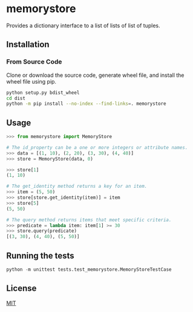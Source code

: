 # memorystore
Provides a dictionary interface to a list of lists of list of tuples.

## Installation

### From Source Code

Clone or download the source code, generate wheel file, and install the wheel file using pip.

```bash
python setup.py bdist_wheel
cd dist
python -m pip install --no-index --find-links=. memorystore
```

## Usage

```python
>>> from memorystore import MemoryStore

# The id_property can be a one or more integers or attribute names.
>>> data = [(1, 10), (2, 20), (3, 30), (4, 40)]
>>> store = MemoryStore(data, 0)

>>> store[1]
(1, 10)

# The get_identity method returns a key for an item.
>>> item = (5, 50)
>>> store[store.get_identity(item)] = item
>>> store[5]
(5, 50)

# The query method returns items that meet specific criteria.
>>> predicate = lambda item: item[1] >= 30
>>> store.query(predicate)
[(3, 30), (4, 40), (5, 50)]
```

## Running the tests

```python
python -m unittest tests.test_memorystore.MemoryStoreTestCase
```

## License
[MIT](https://choosealicense.com/licenses/mit/)